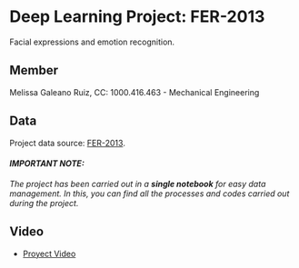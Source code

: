 # Deep Learning Project: FER-2013
Facial expressions and emotion recognition.

## Member
Melissa Galeano Ruiz, CC: 1000.416.463  -  Mechanical Engineering 

## Data
Project data source: [FER-2013](https://www.kaggle.com/datasets/msambare/fer2013).

####  **_IMPORTANT NOTE:_**
_The project has been carried out in a **single notebook** for easy data management. In this, you can find all the processes and codes carried out during the project._

## Video
- [Proyect Video](https://youtu.be/ZvY4oelnOOU) 



